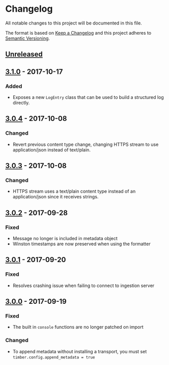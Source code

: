 # Changelog

All notable changes to this project will be documented in this file.

The format is based on [Keep a Changelog](http://keepachangelog.com/en/1.0.0/)
and this project adheres to [Semantic Versioning](http://semver.org/spec/v2.0.0.html).

## [Unreleased]

## [3.1.0] - 2017-10-17

### Added

  - Exposes a new `LogEntry` class that can be used to build a structured log directly.

## [3.0.4] - 2017-10-08

### Changed

  - Revert previous content type change, changing HTTPS stream to use application/json instead of text/plain.

## [3.0.3] - 2017-10-08

### Changed

  - HTTPS stream uses a text/plain content type instead of an application/json since it
    receives strings.

## [3.0.2] - 2017-09-28

### Fixed

  - Message no longer is included in metadata object
  - Winston timestamps are now preserved when using the formatter

## [3.0.1] - 2017-09-20

### Fixed

  - Resolves crashing issue when failing to connect to ingestion server

## [3.0.0] - 2017-09-19

### Fixed

  - The built in `console` functions are no longer patched on import

### Changed

  - To append metadata without installing a transport, you must set `timber.config.append_metadata = true`

[Unreleased]: https://github.com/timberio/timber-node/compare/v3.1.0...HEAD
[3.1.0]: https://github.com/timberio/timber-node/compare/v3.0.4...v3.1.0
[3.0.4]: https://github.com/timberio/timber-node/compare/v3.0.3...v3.0.4
[3.0.3]: https://github.com/timberio/timber-node/compare/v3.0.2...v3.0.3
[3.0.2]: https://github.com/timberio/timber-node/compare/v3.0.1...v3.0.2
[3.0.1]: https://github.com/timberio/timber-node/compare/v3.0.0...v3.0.1
[3.0.0]: https://github.com/timberio/timber-node/compare/v2.1.1...v3.0.0
